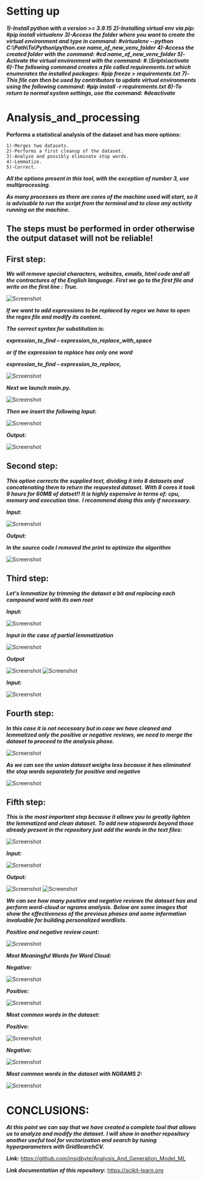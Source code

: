 # Setting up

***1)-Install python with a version >= 3.9.15***
***2)-Installing virtual env via pip:***
***#pip install virtualenv***
***3)-Access the folder where you want to create the virtual environment and type in command:***
***#virtualenv --python C:\Path\To\Python\python.exe name_of_new_venv_folder***
***4)-Access the created folder with the command:***
***#cd name_of_new_venv_folder***
***5)-Activate the virtual environment with the command:***
***#.\Sripts\activate***
***6)-The following command creates a file called requirements.txt which enumerates the installed packages:***
***#pip freeze > requirements.txt***
***7)-This file can then be used by contributors to update virtual environments using the following command:***
***#pip install -r requirements.txt***
***8)-To return to normal system settings, use the command:***
***#deactivate***

# Analysis_and_processing
 
 __Performs a statistical analysis of the dataset and has more options:__ 
     
    1)-Merges two datasets.
    2)-Performs a first cleanup of the dataset.
    3)-Analyze and possibly eliminate stop words.
    4)-Lemmatize.
    5)-Correct.

***All the options present in this tool, with the exception of number 3, use multiprocessing.***

***As many processes as there are cores of the machine used will start, so it is advisable to run***
***the script from the terminal and to close any activity running on the machine.***

## The steps must be performed in order otherwise the output dataset will not be reliable!
## First step:
***We will remove special characters, websites, emails, html code and all the contractures of the English language.***
***First we go to the first file and write on the first line : True.***

![Screenshot](MyScripts/OUTPUTS/Fasi_di_pulizia/1a_Fase_file_first.png)

***If we want to add expressions to be replaced by regex we have to open the regex file and modify its content.***

***The correct syntax for substitution is:***

***expression_to_find – expression_to_replace_with_space***

***or if the expression to replace has only one word***

***expression_to_find – expression_to_replace,***

![Screenshot](MyScripts/OUTPUTS/Fasi_di_pulizia/util.png)

***Next we launch main.py.***

![Screenshot](MyScripts/OUTPUTS/Fasi_di_pulizia/1a_Fase_lunch.png)

***Then we insert the following Input:***

![Screenshot](MyScripts/OUTPUTS/Fasi_di_pulizia/1a_Fase.png)

***Output:***

![Screenshot](MyScripts/OUTPUTS/Fasi_di_pulizia/1a_Fase_output1.png)

## Second step:


***This option corrects the supplied text, dividing it into 8 datasets and concatenating them to return the requested dataset.***
***With 8 cores it took 9 hours for 60MB of datset!!***
***It is highly expensive in terms of: cpu, memory and execution time.***
***I recommend doing this only if necessary.***

***Input:***

![Screenshot](MyScripts/OUTPUTS/correct/input.png)

***Output:***

***In the source code I removed the print to optimize the algorithm***

![Screenshot](MyScripts/OUTPUTS/correct/processes.png)

## Third step:
***Let's lemmatize by trimming the dataset a bit and replacing each compound word with its own root***

***Input:***

![Screenshot](MyScripts/OUTPUTS/lemmatizzazione/2a_Fase_input.png)

***Input in the case of partial lemmatization***

![Screenshot](MyScripts/OUTPUTS/lemmatizzazione/2a_Fase_input_partial.png)

***Output***

![Screenshot](MyScripts/OUTPUTS/lemmatizzazione/2a_Fase_output1.png)
![Screenshot](MyScripts/OUTPUTS/lemmatizzazione/2a_Fase_output2.png)

***Input:***

![Screenshot](MyScripts/OUTPUTS/Fasi_di_pulizia/1a_Fase_input.png)

## Fourth step:
***In this case it is not necessary but in case we have cleaned and lemmatized only the positive or negative***
***reviews, we need to merge the dataset to proceed to the analysis phase.***

![Screenshot](MyScripts/OUTPUTS/3a_Fase/3a_Fase.png)

***As we can see the union dataset weighs less because it has eliminated the stop words separately for positive and negative***

![Screenshot](MyScripts/OUTPUTS/3a_Fase/3a_Fase_info.png)

## Fifth step:
***This is the most important step because it allows you to greatly lighten the lemmatized and clean dataset.***
***To add new stopwords beyond those already present in the repository just add the words in the text files:***

![Screenshot](MyScripts/OUTPUTS/stopwords/stopwords.png)

***Input:***

![Screenshot](MyScripts/OUTPUTS/4a_fase/4a_Fase_input.png)

***Output:***

![Screenshot](MyScripts/OUTPUTS/4a_fase/4a_Fase_output.png)
![Screenshot](MyScripts/OUTPUTS/4a_fase/4a_Fase_output1.png)

***We can see how many positive and negative reviews the dataset has and perform word-cloud or ngrams analysis.***
***Below are some images that show the effectiveness of the previous phases and some information***
***invaluable for building personalized wordlists.***

***Positive and negative review count:***

![Screenshot](MyScripts/OUTPUTS/count_negative_positive.png)

***Most Meaningful Words for Word Cloud:***

***Negative:***

![Screenshot](MyScripts/OUTPUTS/word_cloud_negative.png)

***Positive:***

![Screenshot](MyScripts/OUTPUTS/word_cloud_positive.png)

***Most common words in the dataset:***

***Positive:***

![Screenshot](MyScripts/OUTPUTS/most_common50_positive.png)

***Negative:***

![Screenshot](MyScripts/OUTPUTS/most_common_negative.png)

***Most common words in the dataset with NGRAMS 2:***

![Screenshot](MyScripts/OUTPUTS/ngrams2_negative_top50.png)

# CONCLUSIONS:

***At this point we can say that we have created a complete tool that allows us to analyze and modify the dataset.***
***I will show in another repository another useful tool for vectorization and search by tuning hyperparameters with GridSearchCV.***

***Link:*** https://github.com/insidbyte/Analysis_And_Generation_Model_ML

***Link documentation of this repository:*** https://scikit-learn.org
